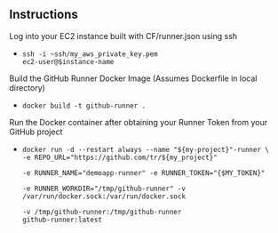 ## Instructions 
Log into your EC2 instance built with CF/runner.json using ssh 
* <code>ssh -i ~ssh/my_aws_private_key.pem ec2-user@$instance-name</code>

Build the GitHub Runner Docker Image (Assumes Dockerfile in local directory)
* <code>docker build -t github-runner .</code>

Run the Docker container after obtaining your Runner Token from your GitHub project 
* <code>docker run -d --restart always --name "${my-project}"-runner \
  -e REPO_URL="https://github.com/tr/${my_project}" \
  -e RUNNER_NAME="demoapp-runner" -e RUNNER_TOKEN="{$MY_TOKEN}" \
  -e RUNNER_WORKDIR="/tmp/github-runner" -v /var/run/docker.sock:/var/run/docker.sock \
  -v /tmp/github-runner:/tmp/github-runner github-runner:latest</code>